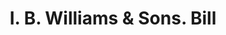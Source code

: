 ---
doi: 10.7916/D8GT70BS
date_other: '1880'
date_other_textual: 1880-1889
form: printed ephemera
genre:
- Invoices
name:
- I. B. Williams & Sons
object_in_context_url: https://biggert.cul.columbia.edu/items/view/ave_biggert_01634
subject_hierarchical_geographic:
- Dover, New Hampshire, United States
subject_name:
- I. B. Williams & Sons
title: I. B. Williams & Sons. Bill
sort_title: I. B. Williams & Sons. Bill
call_number: ave_biggert_01634
coordinates:
- 43.19472222222222,-70.875
pid: ave_biggert_01634
identifiers: ave_biggert_01634
canvas_id: ldpd:396893
permalink: "/items/ave_biggert_01634/"
layout: iiif-image-page
---